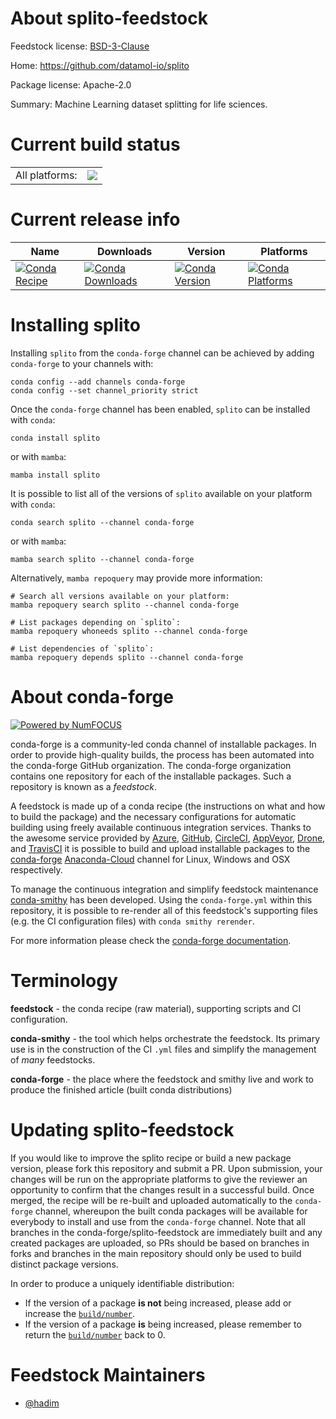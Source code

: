 About splito-feedstock
======================

Feedstock license: [BSD-3-Clause](https://github.com/conda-forge/splito-feedstock/blob/main/LICENSE.txt)

Home: https://github.com/datamol-io/splito

Package license: Apache-2.0

Summary: Machine Learning dataset splitting for life sciences.

Current build status
====================


<table><tr><td>All platforms:</td>
    <td>
      <a href="https://dev.azure.com/conda-forge/feedstock-builds/_build/latest?definitionId=20686&branchName=main">
        <img src="https://dev.azure.com/conda-forge/feedstock-builds/_apis/build/status/splito-feedstock?branchName=main">
      </a>
    </td>
  </tr>
</table>

Current release info
====================

| Name | Downloads | Version | Platforms |
| --- | --- | --- | --- |
| [![Conda Recipe](https://img.shields.io/badge/recipe-splito-green.svg)](https://anaconda.org/conda-forge/splito) | [![Conda Downloads](https://img.shields.io/conda/dn/conda-forge/splito.svg)](https://anaconda.org/conda-forge/splito) | [![Conda Version](https://img.shields.io/conda/vn/conda-forge/splito.svg)](https://anaconda.org/conda-forge/splito) | [![Conda Platforms](https://img.shields.io/conda/pn/conda-forge/splito.svg)](https://anaconda.org/conda-forge/splito) |

Installing splito
=================

Installing `splito` from the `conda-forge` channel can be achieved by adding `conda-forge` to your channels with:

```
conda config --add channels conda-forge
conda config --set channel_priority strict
```

Once the `conda-forge` channel has been enabled, `splito` can be installed with `conda`:

```
conda install splito
```

or with `mamba`:

```
mamba install splito
```

It is possible to list all of the versions of `splito` available on your platform with `conda`:

```
conda search splito --channel conda-forge
```

or with `mamba`:

```
mamba search splito --channel conda-forge
```

Alternatively, `mamba repoquery` may provide more information:

```
# Search all versions available on your platform:
mamba repoquery search splito --channel conda-forge

# List packages depending on `splito`:
mamba repoquery whoneeds splito --channel conda-forge

# List dependencies of `splito`:
mamba repoquery depends splito --channel conda-forge
```


About conda-forge
=================

[![Powered by
NumFOCUS](https://img.shields.io/badge/powered%20by-NumFOCUS-orange.svg?style=flat&colorA=E1523D&colorB=007D8A)](https://numfocus.org)

conda-forge is a community-led conda channel of installable packages.
In order to provide high-quality builds, the process has been automated into the
conda-forge GitHub organization. The conda-forge organization contains one repository
for each of the installable packages. Such a repository is known as a *feedstock*.

A feedstock is made up of a conda recipe (the instructions on what and how to build
the package) and the necessary configurations for automatic building using freely
available continuous integration services. Thanks to the awesome service provided by
[Azure](https://azure.microsoft.com/en-us/services/devops/), [GitHub](https://github.com/),
[CircleCI](https://circleci.com/), [AppVeyor](https://www.appveyor.com/),
[Drone](https://cloud.drone.io/welcome), and [TravisCI](https://travis-ci.com/)
it is possible to build and upload installable packages to the
[conda-forge](https://anaconda.org/conda-forge) [Anaconda-Cloud](https://anaconda.org/)
channel for Linux, Windows and OSX respectively.

To manage the continuous integration and simplify feedstock maintenance
[conda-smithy](https://github.com/conda-forge/conda-smithy) has been developed.
Using the ``conda-forge.yml`` within this repository, it is possible to re-render all of
this feedstock's supporting files (e.g. the CI configuration files) with ``conda smithy rerender``.

For more information please check the [conda-forge documentation](https://conda-forge.org/docs/).

Terminology
===========

**feedstock** - the conda recipe (raw material), supporting scripts and CI configuration.

**conda-smithy** - the tool which helps orchestrate the feedstock.
                   Its primary use is in the construction of the CI ``.yml`` files
                   and simplify the management of *many* feedstocks.

**conda-forge** - the place where the feedstock and smithy live and work to
                  produce the finished article (built conda distributions)


Updating splito-feedstock
=========================

If you would like to improve the splito recipe or build a new
package version, please fork this repository and submit a PR. Upon submission,
your changes will be run on the appropriate platforms to give the reviewer an
opportunity to confirm that the changes result in a successful build. Once
merged, the recipe will be re-built and uploaded automatically to the
`conda-forge` channel, whereupon the built conda packages will be available for
everybody to install and use from the `conda-forge` channel.
Note that all branches in the conda-forge/splito-feedstock are
immediately built and any created packages are uploaded, so PRs should be based
on branches in forks and branches in the main repository should only be used to
build distinct package versions.

In order to produce a uniquely identifiable distribution:
 * If the version of a package **is not** being increased, please add or increase
   the [``build/number``](https://docs.conda.io/projects/conda-build/en/latest/resources/define-metadata.html#build-number-and-string).
 * If the version of a package **is** being increased, please remember to return
   the [``build/number``](https://docs.conda.io/projects/conda-build/en/latest/resources/define-metadata.html#build-number-and-string)
   back to 0.

Feedstock Maintainers
=====================

* [@hadim](https://github.com/hadim/)

